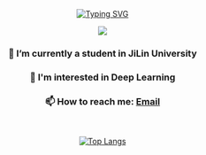 <!--### Hi there 👋-->
<!--
**SJP2022/SJP2022** is a ✨ _special_ ✨ repository because its `README.md` (this file) appears on your GitHub profile.

Here are some ideas to get you started:

- 🔭 I’m currently working on ...
- 🌱 I’m currently learning ...
- 👯 I’m looking to collaborate on ...
- 🤔 I’m looking for help with ...
- 💬 Ask me about ...
- 📫 How to reach me: ...
- 😄 Pronouns: ...
- ⚡ Fun fact: ...
-->


<div align="center">
<a href="https://git.io/typing-svg"><img src="https://readme-typing-svg.demolab.com?font=Fira+Code&pause=1000&center=true&vCenter=true&width=435&lines=Welcome+to+HUNTER's+GitHub+Profile%F0%9F%91%8B" alt="Typing SVG" /></a>

![](https://count.getloli.com/get/@SJP2022.github.readme)

### 🔭 I’m currently a student in JiLin University

### 🎯 I'm interested in Deep Learning

### 📫 How to reach me: [Email](mailto:sjp1212@foxmail.com)

<br>

[![Top Langs](https://github-readme-stats.vercel.app/api/top-langs/?username=sjp2022&layout=compact&card_width=330&hide_border=true)](https://github.com/anuraghazra/github-readme-stats)
</div>
